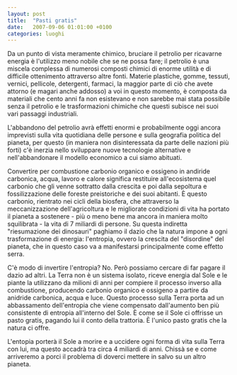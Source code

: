 ```yaml
---
layout: post
title:  "Pasti gratis"
date:   2007-09-06 01:01:00 +0100
categories: luoghi
---
```

Da un punto di vista meramente chimico, bruciare il petrolio per ricavarne energia è l'utilizzo meno nobile che se ne possa fare; il petrolio è una miscela complessa di numerosi composti chimici di enorme utilità e di difficile ottenimento attraverso altre fonti. Materie plastiche, gomme, tessuti, vernici, pellicole, detergenti, farmaci, la maggior parte di ciò che avete attorno (e magari anche addosso) a voi in questo momento, è composta da materiali che cento anni fa non esistevano e non sarebbe mai stata possibile senza il petrolio e le trasformazioni chimiche che questi subisce nei suoi vari passaggi industriali.

L'abbandono del petrolio avrà effetti enormi e probabilmente oggi ancora imprevisti sulla vita quotidiana delle persone e sulla geografia politica del pianeta, per questo (in maniera non disinteressata da parte delle nazioni più forti) c'è inerzia nello sviluppare nuove tecnologie alternative e nell'abbandonare il modello economico a cui siamo abituati.

Convertire per combustione carbonio organico e ossigeno in andiride carbonica, acqua, lavoro e calore significa restituire all'ecosistema quel carbonio che gli venne sottratto dalla crescita e poi dalla sepoltura e fossilizzazione delle foreste preistoriche e dei suoi abitanti.
È questo carbonio, rientrato nei cicli della biosfera, che attraverso la meccanizzazione dell'agricoltura e le migliorate condizioni di vita ha portato il pianeta a sostenere - più o meno bene ma ancora in maniera molto squilibrata - la vita di 7 miliardi di persone.
Su questa indiretta "riesumazione dei dinosauri" paghiamo il dazio che la natura impone a ogni trasformazione di energia: l'entropia, ovvero la crescita del "disordine" del pianeta, che in questo caso va a manifestarsi principalmente come effetto serra.

C'è modo di invertire l'entropia? No. Però possiamo cercare di far pagare il dazio ad altri. La Terra non è un sistema isolato, riceve energia dal Sole e le piante la utilizzano da milioni di anni per compiere il processo inverso alla combustione, producendo carbonio organico e ossigeno a partire da anidride carbonica, acqua e luce. Questo processo sulla Terra porta ad un abbassamento dell'entropia che viene compensato dall'aumento ben più consistente di entropia all'interno del Sole. È come se il Sole ci offrisse un pasto gratis, pagando lui il conto della trattoria. È l'unico pasto gratis che la natura ci offre.

L'entopia porterà il Sole a morire e a uccidere ogni forma di vita sulla Terra con lui, ma questo accadrà tra circa 4 miliardi di anni. Chissà se e come arriveremo a porci il problema di doverci mettere in salvo su un altro pianeta.